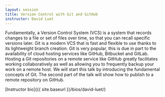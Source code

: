 ```yaml
---
layout: session
title: Version Control with Git and GitHub
instructor: David Luet
---
```




Fundamentally, a Version Control System (VCS) is a system that records changes to a file or set of files over time, so that you can recall specific versions later. Git is a modern VCS that is fast and flexible to use thanks to its lightweight branch creation. Git is very popular, this is due in part to the availability of cloud hosting services like GitHub, Bitbucket and GitLab. Hosting a Git repositories on a remote service like GitHub greatly facilitates working collaboratively as well as allowing you to frequently backup your work on a remote host.
We will start this talk by introducing the fundamental concepts of Git. The second part of the talk will show how to publish to a remote repository on GitHub.

[Instructor bio]({{ site.baseurl }}/bios/david-luet/)
